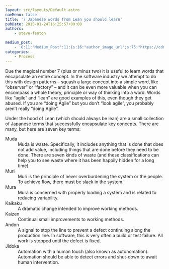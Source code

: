 ```yaml
---
layout: src/layouts/Default.astro
navMenu: false
title: '7 Japanese words from Lean you should learn'
pubDate: 2015-01-24T16:25:57+00:00
authors:
    - steve-fenton

medium_post:
    - 'O:11:"Medium_Post":11:{s:16:"author_image_url";s:75:"https://cdn-images-1.medium.com/fit/c/400/400/1*eXkhfEuF41g5W_xnc_ydLA.jpeg";s:10:"author_url";s:38:"https://medium.com/@steve.fenton.co.uk";s:11:"byline_name";N;s:12:"byline_email";N;s:10:"cross_link";s:3:"yes";s:2:"id";s:12:"477d134c40c1";s:21:"follower_notification";s:3:"yes";s:7:"license";s:19:"all-rights-reserved";s:14:"publication_id";s:2:"-1";s:6:"status";s:5:"draft";s:3:"url";s:51:"https://medium.com/@steve.fenton.co.uk/477d134c40c1";}'
categories:
    - Process
---
```


Due the magical number 7 (plus or minus two) it is useful to learn words that encapsulate an entire concept. In the software industry we attempt to do this with design patterns – squash a large concept into a simple word, like “observer” or “factory” – and it can be even more valuable when you can encompass a whole theory, principle or way of thinking into a word. Words like “agile” and “lean” are good examples of this, even though they get abused. If you are “doing Agile” but you don’t “look agile”, you probably aren’t really “doing Agile”.

Under the hood of Lean (which should always be lean) are a small collection of Japanese terms that successfully encapsulate key concepts. There are many, but here are seven key terms:

<dl><dt>Muda</dt><dd>Muda is waste. Specifically, it includes anything that is done that does not add value, including things that are done before they need to be done. There are seven kinds of waste (and these classifications can help you to see waste where it has been happily hidden for a long time).</dd><dt>Muri</dt><dd>Muri is the principle of never overburdening the system or the people. To achieve flow, there must be slack in the system.</dd><dt>Mura</dt><dd>Mura is concerned with properly loading a system and is related to reducing variability.</dd><dt>Kaikaku</dt><dd>A dramatic change intended to improve working methods.</dd><dt>Kaizen</dt><dd>Continual small improvements to working methods.</dd><dt>Andon</dt><dd>A signal to stop the line to prevent a defect continuing along the production line. In software, this is very often a build or test failure. All work is stopped until the defect is fixed.</dd><dt>Jidoka</dt><dd>Automation with a human touch (also known as autonomation). Automation should be able to detect errors and shut-down to await human intervention.</dd></dl>